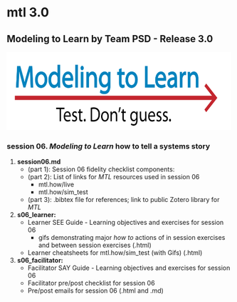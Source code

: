 # mtl 3.0

## Modeling to Learn by Team PSD - Release 3.0

<img src = "https://github.com/lzim/teampsd/blob/master/resources/logos/mtl_testdontguess_sm.png"
     height = "175" width = "650">

### session 06. *Modeling to Learn* how to tell a **systems story**

1. **session06.md**
    - (part 1): Session 06 fidelity checklist components:
    - (part 2): List of links for *MTL* resources used in session 06
      - mtl.how/live
      - mtl.how/sim_test
    - (part 3): .bibtex file for references; link to public Zotero library for *MTL*
2. **s06_learner:**
    - Learner SEE Guide - Learning objectives and exercises for session 06
      - gifs demonstrating major *how to* actions of in session exercises and between session exercises (.html)
    - Learner cheatsheets for mtl.how/sim_test (with Gifs) (.html)
3. **s06_facilitator:**
    - Facilitator SAY Guide - Learning objectives and exercises for session 06
    - Facilitator pre/post checklist for session 06
    - Pre/post emails for session 06 (.html and .md)
